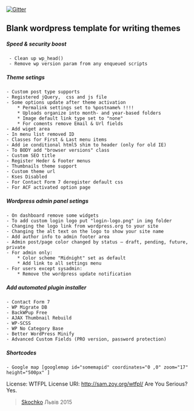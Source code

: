[![Gitter](https://badges.gitter.im/Join%20Chat.svg)](https://gitter.im/vskochko/carcas?utm_source=badge&utm_medium=badge&utm_campaign=pr-badge&utm_content=body_badge)
## Blank wordpress template for writing themes
##### Speed & security boost
     - Clean up wp_head()
     - Remove wp version param from any enqueued scripts
##### Theme setings
    - Custom post type supports
    - Registered jQuery,  css and js file
    - Some options update after theme activation
        * Permalink settings set to %postname% !!!!
        * Uploads organize into month- and year-based folders
        * Image default link type set to "none"
        * For coments remove Email & Url fields
    - Add wiget area
    - In menu list removed ID
    - Classes for First & Last menu items
    - Add ie conditional html5 shim to header (only for old IE)
    - To BODY add "browser versions" class
    - Custom SEO title
    - Register Heder & Footer menus
    - Thumbnails theme support
    - Custom theme url
    - Kses Disabled
    - For Contact Form 7 deregister default css
    - For ACF activated option page
##### Wordpress admin panel setings
    - On dashboard remove some widgets
    - To add custom login logo put "login-logo.png" in img folder
    - Changing the logo link from wordpress.org to your site
    - Changing the alt text on the logo to show your site name
    - Add author info to admin footer area
    - Admin post/page color changed by status – draft, pending, future, private
    - For admin only:
        * Color scheme "Midnight" set as default
        * Add link to all settings menu
    - For users except sysadmin:
        * Remove the wordpress update notification
##### Add automated plugin installer
    - Contact Form 7
    - WP Migrate DB
    - BackWPup Free
    - AJAX Thumbnail Rebuild
    - WP-SCSS
    - WP No Category Base
    - Better WordPress Minify
    - Advanced Custom Fields (PRO version, password protection)
##### Shortcodes
    - Google map [googlemap id="somemapid" coordinates="0 ,0" zoom="17" height="500px" ]

License: WTFPL License URI: http://sam.zoy.org/wtfpl/ Are You Serious? Yes.

>  <a href="https://www.facebook.com/skochko">Skochko</a>
>  Львів 2015
